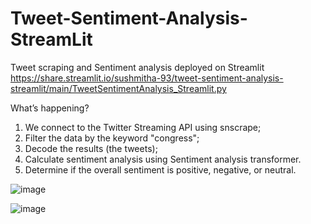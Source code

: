 # Tweet-Sentiment-Analysis-StreamLit
Tweet scraping and Sentiment analysis deployed on Streamlit
https://share.streamlit.io/sushmitha-93/tweet-sentiment-analysis-streamlit/main/TweetSentimentAnalysis_Streamlit.py

What’s happening?
1. We connect to the Twitter Streaming API using snscrape;
2. Filter the data by the keyword "congress";
3. Decode the results (the tweets);
4. Calculate sentiment analysis using Sentiment analysis transformer.
5. Determine if the overall sentiment is positive, negative, or neutral.

![image](https://user-images.githubusercontent.com/41836325/171291229-380bd280-a237-4000-bcbd-6396cd3fa642.png)

![image](https://user-images.githubusercontent.com/41836325/171291342-8c487593-cc96-4357-8966-66f5dbbec6a9.png)
